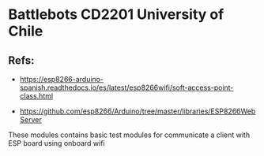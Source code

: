 # Battlebots CD2201 University of Chile

## Refs:
- <https://esp8266-arduino-spanish.readthedocs.io/es/latest/esp8266wifi/soft-access-point-class.html>

- <https://github.com/esp8266/Arduino/tree/master/libraries/ESP8266WebServer>

These modules contains basic test modules for communicate a client with ESP board using onboard wifi
